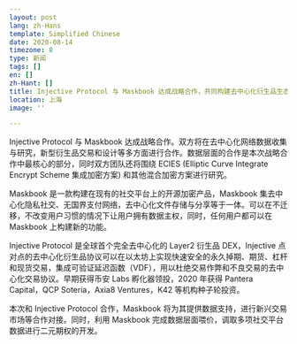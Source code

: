 ```yaml
---
layout: post
lang: zh-Hans
template: Simplified Chinese
date: 2020-08-14
timezone: 8
type: 新闻
tags: []
en: []
zh-Hant: []
title: Injective Protocol 与 Maskbook 达成战略合作，共同构建去中心化衍生品生态
location: 上海
image: ''

---
```


Injective Protocol 与 Maskbook 达成战略合作。双方将在去中心化网络数据收集与研究，新型衍生品交易和设计等多方面进行合作。数据层面的合作是本次战略合作中最核心的部分，同时双方团队还将围绕 ECIES (Elliptic Curve Integrate Encrypt Scheme 集成加密方案) 和其他混合加密方案进行研究。

Maskbook 是一款构建在现有的社交平台上的开源加密产品，Maskbook 集去中心化隐私社交、无国界支付网络，去中心化文件存储与分享等于一体。可以在不迁移，不改变用户习惯的情况下让用户拥有数据主权，同时，任何用户都可以在 Maskbook 上构建新的功能。

Injective Protocol 是全球首个完全去中心化的 Layer2 衍生品 DEX，Injective 点对点的去中心化衍生品协议可以在以太坊上实现快速安全的永久掉期、期货、杠杆和现货交易，集成可验证延迟函数（VDF），用以杜绝交易作弊和不良交易的去中心化交易协议。早期获得币安 Labs 孵化器领投，2020 年获得 Pantera Capital，QCP Soteria，Axia8 Ventures，K42 等机构种子轮投资。

本次和 Injective Protocol 合作，Maskbook 将为其提供数据支持，进行新兴交易市场等合作对接。同时，利用 Maskbook 完成数据层面喂价，调取多项社交平台数据进行二元期权的开发。